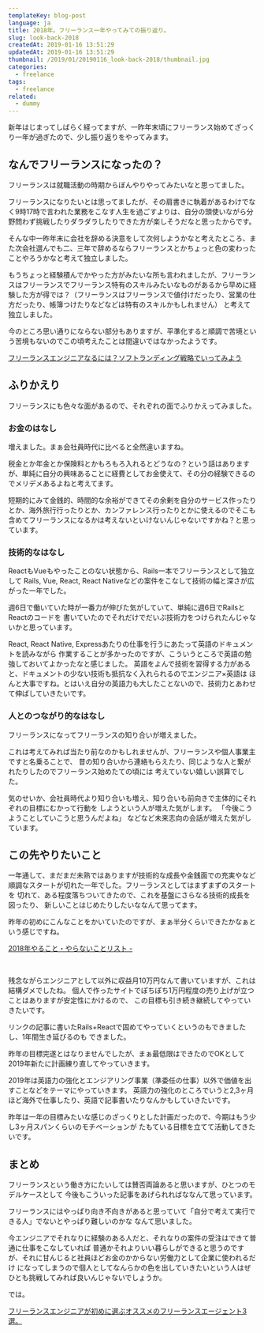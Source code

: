 ```yaml
---
templateKey: blog-post
language: ja
title: 2018年。フリーランス一年やってみての振り返り。
slug: look-back-2018
createdAt: 2019-01-16 13:51:29
updatedAt: 2019-01-16 13:51:29
thumbnail: /2019/01/20190116_look-back-2018/thumbnail.jpg
categories:
  - freelance
tags:
  - freelance
related:
  - dummy
---
```



新年はじまってしばらく経ってますが、一昨年末頃にフリーランス始めてざっくり一年が過ぎたので、少し振り返りをやってみます。

<div class="adsense"></div>

## なんでフリーランスになったの？

フリーランスは就職活動の時期からぼんやりやってみたいなと思ってました。

フリーランスになりたいとは思ってましたが、その肩書きに執着があるわけでなく9時17時で言われた業務をこなす人生を過ごすよりは、自分の頭使いながら分野問わず挑戦したりダラダラしたりできた方が楽しそうだなと思ったからです。

そんな中一昨年末に会社を辞める決意をして次何しようかなと考えたところ、また次会社選んでも二、三年で辞めるならフリーランスとかちょっと色の変わったことやろうかなと考えて独立しました。

もうちょっと経験積んでかやった方がみたいな所も言われましたが、フリーランスはフリーランスでフリーランス特有のスキルみたいなものがあるから早めに経験した方が得では？（フリーランスはフリーランスで値付けだったり、営業の仕方だったり、帳簿つけたりなどなどは特有のスキルかもしれません）
と考えて独立しました。

今のところ思い通りにならない部分もありますが、平準化すると順調で苦境という苦境もないのでこの頃考えたことは間違いではなかったようです。




<div class="related-post">
 <a href="https://ver-1-0.net/2018/11/26/how-to-be-enginner">フリーランスエンジニアなるには？ソフトランディング戦略でいってみよう</a>
</div>


## ふりかえり


フリーランスにも色々な面があるので、それぞれの面でふりかえってみました。

### お金のはなし

増えました。まぁ会社員時代に比べると全然違いますね。

税金とか年金とか保険料とかもろもろ入れるとどうなの？という話はありますが、単純に自分の興味あることに経費としてお金使えて、その分の経験できるのでメリデメあるよねと考えてます。

短期的にみて金銭的、時間的な余裕ができてその余剰を自分のサービス作ったりとか、海外旅行行ったりとか、カンファレンス行ったりとかに使えるのでそこも含めてフリーランスになるかは考えないといけないんじゃないですかね？と思っています。


### 技術的なはなし

ReactもVueもやったことのない状態から、Rails一本でフリーランスとして独立して
Rails, Vue, React, React Nativeなどの案件をこなして技術の幅と深さが広がった一年でした。

週6日で働いていた時が一番力が伸びた気がしていて、単純に週6日でRailsとReactのコードを
書いていたのでそれだけでだいぶ技術力をつけられたんじゃないかと思っています。

React, React Native, Expressあたりの仕事を行うにあたって英語のドキュメントを読みながら
作業することが多かったのですが、こういうところで英語の勉強しておいてよかったなと感じました。
英語をよんで技術を習得する力があると、ドキュメントの少ない技術も抵抗なく入れられるのでエンジニア×英語は
ほんと大事ですね。とはいえ自分の英語力も大したことないので、技術力とあわせて伸ばしていきたいです。

### 人とのつながり的なはなし

フリーランスになってフリーランスの知り合いが増えました。

これは考えてみれば当たり前なのかもしれませんが、フリーランスや個人事業主ですと名乗ることで、
昔の知り合いから連絡もらえたり、同じような人と繋がれたりしたのでフリーランス始めたての頃には
考えていない嬉しい誤算でした。

気のせいか、会社員時代より知り合いも増え、知り合いも前向きで主体的にそれぞれの目標にむかって行動を
しようという人が増えた気がします。
「今後こうようことしていこうと思うんだよね」
などなど未来志向の会話が増えた気がしています。


## この先やりたいこと

一年通して、まだまだ未熟ではありますが技術的な成長や金銭面での充実やなど
順調なスタートが切れた一年でした。フリーランスとしてはまずまずのスタートを
切れて、ある程度落ちついてきたので、これを基盤にさらなる技術的成長を図ったり、
新しいことはじめたりしたいななんて思ってます。

昨年の初めにこんなことをかいていたのですが、まぁ半分くらいできたかなぁという感じですね。

[2018年やること・やらないことリスト -](https://ver-1-0.net/2018/01/01/action-report-1225)

&nbsp;

残念ながらエンジニアとして以外に収益月10万円なんて書いていますが、これは結構ダメでしたね。
個人で作ったサイトでぽちぽち1万円程度の売り上げが立つことはありますが安定性にかけるので、
この目標も引き続き継続してやっていきたいです。

リンクの記事に書いたRails+Reactで固めてやっていくというのもできましたし、1年間生き延びるのも
できました。

昨年の目標完遂とはなりませんでしたが、まぁ最低限はできたのでOKとして2019年新たに計画練り直してやっていきます。

2019年は英語力の強化とエンジアリング事業（準委任の仕事）以外で価値を出すことなどをテーマにやっていきます。
英語力の強化のところでいうと2,3ヶ月ほど海外で仕事したり、英語で記事書いたりなんかもしていきたいです。

昨年は一年の目標みたいな感じのざっくりとした計画だったので、今期はもう少し3ヶ月スパンくらいのモチベーションが
たもている目標を立てて活動してきたいです。



## まとめ

フリーランスという働き方にたいしては賛否両論あると思いますが、ひとつのモデルケースとして
今後もこういった記事をあげられればななんて思っています。

フリーランスにはやっぱり向き不向きがあると思っていて「自分で考えて実行できる人」でないとやっぱり難しいのかな
なんて思いました。

今エンジニアでそれなりに経験のある人だと、それなりの案件の受注はできて普通に仕事をこなしていれば
普通かそれよりいい暮らしができると思うのですが、それに甘んじると社員ほどお金のかからない労働力として企業に使われるだけ
になってしまうので個人としてなんらかの色を出していきたいという人はぜひとも挑戦してみれば良いんじゃないでしょうか。

では。

<div class="related-post">
 <a href="https://ver-1-0.net/2018/12/03/freelance-agent-select" >フリーランスエンジニアが初めに選ぶオススメのフリーランスエージェント3選。</a>
</div>
